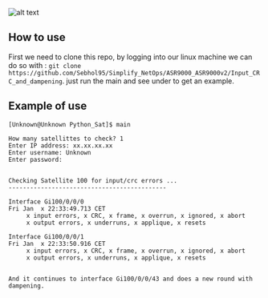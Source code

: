 ![alt text](https://imgur.com/LxImKqy.png)

## How to use
First we need to clone this repo, by logging into our linux machine we can do so with : ```git clone https://github.com/Sebhol95/Simplify_NetOps/ASR9000_ASR9000v2/Input_CRC_and_dampening```. just run the main and see under to get an example. 

## Example of use
```
[Unknown@Unknown Python_Sat]$ main

How many satellittes to check? 1
Enter IP address: xx.xx.xx.xx
Enter username: Unknown
Enter password: 


Checking Satellite 100 for input/crc errors ...
--------------------------------------------

Interface Gi100/0/0/0
Fri Jan  x 22:33:49.713 CET
     x input errors, x CRC, x frame, x overrun, x ignored, x abort
     x output errors, x underruns, x applique, x resets

Interface Gi100/0/0/1
Fri Jan  x 22:33:50.916 CET
     x input errors, x CRC, x frame, x overrun, x ignored, x abort
     x output errors, x underruns, x applique, x resets
     
     
And it continues to interface Gi100/0/0/43 and does a new round with dampening. 
```
